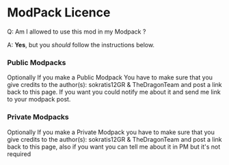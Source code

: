# ModPack Licence

Q: Am I allowed to use this mod in my Modpack ?

A: **Yes**, but you *should* follow the instructions below.

### Public Modpacks

Optionally If you make a Public Modpack You have to make sure that you give credits to the author(s): sokratis12GR & TheDragonTeam and post a link back to this page. If you want you could notify me about it and send me link to your modpack post.

### Private Modpacks

Optionally If you make a Private Modpack you have to make sure that you give credits to the author(s): sokratis12GR & TheDragonTeam and post a link back to this page, also if you want you can tell me about it in PM but it's not required
